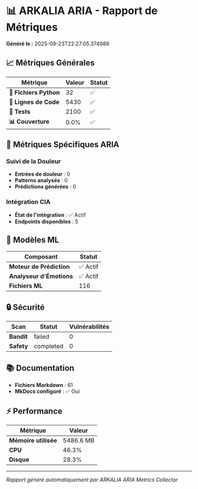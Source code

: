 # 📊 ARKALIA ARIA - Rapport de Métriques

**Généré le :** 2025-09-23T22:27:05.374989

## 📈 Métriques Générales

| Métrique | Valeur | Statut |
|----------|--------|--------|
| **🐍 Fichiers Python** | 32 | ✅ |
| **📝 Lignes de Code** | 5430 | ✅ |
| **🧪 Tests** | 2100 | ✅ |
| **📊 Couverture** | 0.0% | ✅ |

## 🎯 Métriques Spécifiques ARIA

### Suivi de la Douleur
- **Entrées de douleur** : 0
- **Patterns analysés** : 0
- **Prédictions générées** : 0

### Intégration CIA
- **État de l'intégration** : ✅ Actif
- **Endpoints disponibles** : 5

## 🤖 Modèles ML

| Composant | Statut |
|-----------|--------|
| **Moteur de Prédiction** | ✅ Actif |
| **Analyseur d'Émotions** | ✅ Actif |
| **Fichiers ML** | 116 |

## 🔒 Sécurité

| Scan | Statut | Vulnérabilités |
|------|--------|----------------|
| **Bandit** | failed | 0 |
| **Safety** | completed | 0 |

## 📚 Documentation

- **Fichiers Markdown** : 61
- **MkDocs configuré** : ✅ Oui

## ⚡ Performance

| Métrique | Valeur |
|----------|--------|
| **Mémoire utilisée** | 5486.6 MB |
| **CPU** | 46.3% |
| **Disque** | 28.3% |

---

*Rapport généré automatiquement par ARKALIA ARIA Metrics Collector*
